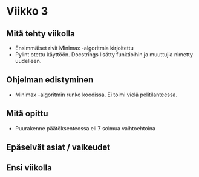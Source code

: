 # Viikko 3

## Mitä tehty viikolla
* Ensimmäiset rivit Minimax -algoritmia kirjoitettu
* Pylint otettu käyttöön. Docstrings lisätty funktioihin ja muuttujia nimetty uudelleen.

## Ohjelman edistyminen
* Minimax -algoritmin runko koodissa. Ei toimi vielä pelitilanteessa.

## Mitä opittu
* Puurakenne päätöksenteossa eli 7 solmua vaihtoehtoina

## Epäselvät asiat / vaikeudet

## Ensi viikolla

